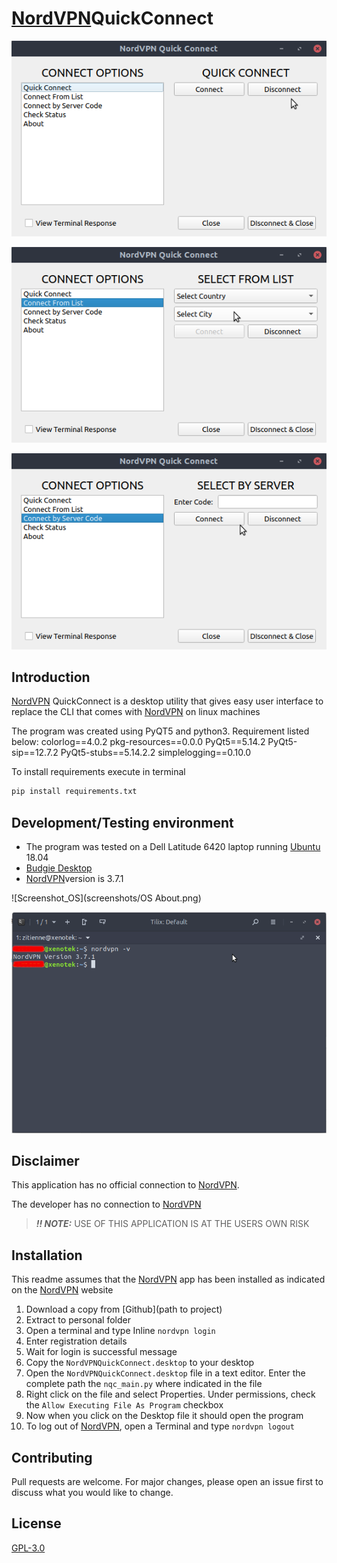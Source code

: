 # [NordVPN](https://nordvpn.com)QuickConnect

![Screenshot_Quick](screenshots/Screenshot_Quick.png)

![Screenshot_List](screenshots/Screenshot_List.png)

![Screenshot_Server](screenshots/Screenshot_Server.png)

## Introduction
[NordVPN](https://nordvpn.com) QuickConnect is a desktop utility that gives easy user interface to replace the CLI that comes with [NordVPN](https://nordvpn.com) on linux machines

The program was created using PyQT5 and python3. Requirement listed below:
colorlog==4.0.2
pkg-resources==0.0.0
PyQt5==5.14.2
PyQt5-sip==12.7.2
PyQt5-stubs==5.14.2.2
simplelogging==0.10.0

To install requirements execute in terminal 
```bash
pip install requirements.txt
```

## Development/Testing environment
* The program was tested on a Dell Latitude 6420 laptop running [Ubuntu](https://ubuntubudgie.org/) 18.04
* [Budgie Desktop](https://ubuntubudgie.org/)
* [NordVPN](https://nordvpn.com)version is 3.7.1

![Screenshot_OS](screenshots/OS About.png)

![Screenshot_OS](screenshots/terminal.png)


## Disclaimer
This application has no official connection to [NordVPN](https://nordvpn.com). 

The developer has no connection to [NordVPN](https://nordvpn.com)
 
> **_!! NOTE:_**  USE OF THIS APPLICATION IS AT THE USERS OWN RISK

## Installation

This readme assumes that the [NordVPN](https://nordvpn.com) app has been installed as indicated on the [NordVPN](https://nordvpn.com/download/linux/) website

1. Download a copy from [Github](path to project)
2. Extract to personal folder
3. Open a terminal and type Inline `nordvpn login`
4. Enter registration details
5. Wait for login is successful message
6. Copy the `NordVPNQuickConnect.desktop` to your desktop
7. Open the `NordVPNQuickConnect.desktop` file in a text editor. Enter the complete path the `nqc_main.py` where indicated in the file
8. Right click on the file and select Properties. Under permissions, check the `Allow Executing File As Program` checkbox
9. Now when you click on the Desktop file it should open the program   
10. To log out of [NordVPN](https://nordvpn.com), open a Terminal and type `nordvpn logout`

## Contributing
Pull requests are welcome. For major changes, please open an issue first to discuss what you would like to change.

## License
[GPL-3.0](https://choosealicense.com/licenses/gpl-3.0/)

